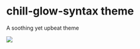 # chill-glow-syntax theme

A soothing yet upbeat theme

<image src="https://github.com/Jacktwist/chill-glow-syntax/blob/master/cg_screenshot.png"/>
